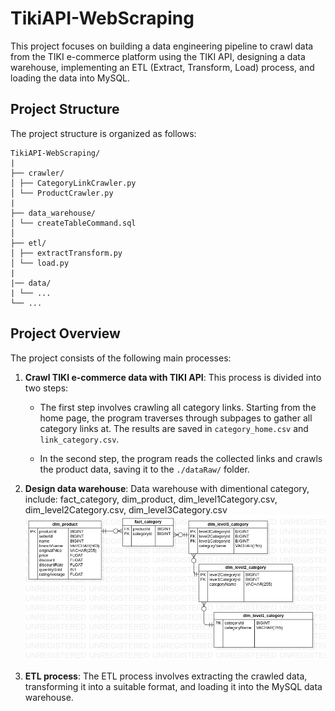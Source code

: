 
# TikiAPI-WebScraping

This project focuses on building a data engineering pipeline to crawl data from the TIKI e-commerce platform using the TIKI API, designing a data warehouse, implementing an ETL (Extract, Transform, Load) process, and loading the data into MySQL.

## Project Structure

The project structure is organized as follows:
```
TikiAPI-WebScraping/
|
├── crawler/
│ ├── CategoryLinkCrawler.py
│ └── ProductCrawler.py
|
├── data_warehouse/
│ └── createTableCommand.sql
│
├── etl/
│ ├── extractTransform.py
│ └── load.py
|
|── data/
| └── ...
└── ...
```

## Project Overview

The project consists of the following main processes:

1. **Crawl TIKI e-commerce data with TIKI API**: This process is divided into two steps:

   - The first step involves crawling all category links. Starting from the home page, the program traverses through subpages to gather all category links at. The results are saved in `category_home.csv` and `link_category.csv`.

   - In the second step, the program reads the collected links and crawls the product data, saving it to the `./dataRaw/` folder.

2. **Design data warehouse**: Data warehouse with dimentional category, include: fact_category, dim_product, dim_level1Category.csv, dim_level2Category.csv, dim_level3Category.csv
    ![alt text](./image/ERDDiagramDW.jpg)

3. **ETL process**: The ETL process involves extracting the crawled data, transforming it into a suitable format, and loading it into the MySQL data warehouse.


